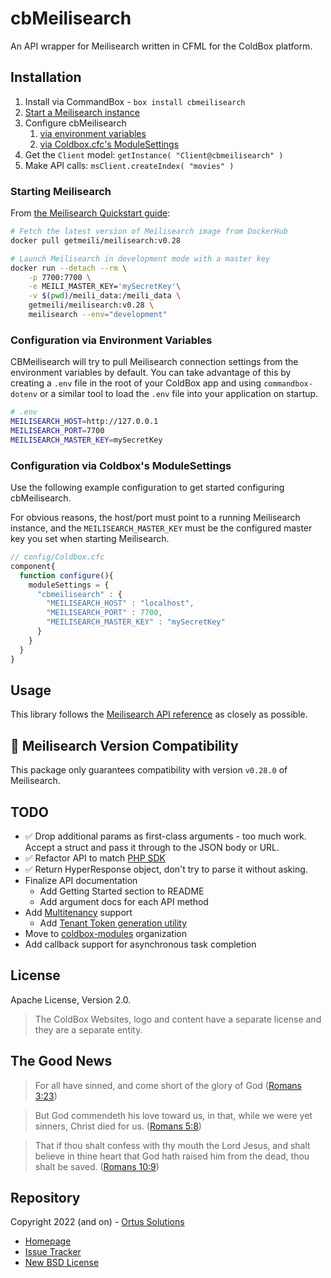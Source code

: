 # cbMeilisearch

An API wrapper for Meilisearch written in CFML for the ColdBox platform.

## Installation

1. Install via CommandBox - `box install cbmeilisearch`
2. [Start a Meilisearch instance](#starting-meilisearch)
3. Configure cbMeilisearch
   1. [via environment variables](#configuration-via-environment-variables)
   2. [via Coldbox.cfc's ModuleSettings](#configuration-via-coldboxs-modulesettings)
4. Get the `Client` model: `getInstance( "Client@cbmeilisearch" )`
5. Make API calls: `msClient.createIndex( "movies" )`

### Starting Meilisearch

From [the Meilisearch Quickstart guide](https://docs.meilisearch.com/learn/getting_started/quick_start.html#setup-and-installation):

```bash
# Fetch the latest version of Meilisearch image from DockerHub
docker pull getmeili/meilisearch:v0.28

# Launch Meilisearch in development mode with a master key
docker run --detach --rm \
    -p 7700:7700 \
    -e MEILI_MASTER_KEY='mySecretKey'\
    -v $(pwd)/meili_data:/meili_data \
    getmeili/meilisearch:v0.28 \
    meilisearch --env="development"
```


### Configuration via Environment Variables

CBMeilisearch will try to pull Meilisearch connection settings from the environment variables by default. You can take advantage of this by creating a `.env` file in the root of your ColdBox app and using `commandbox-dotenv` or a similar tool to load the `.env` file into your application on startup.

```bash
# .env
MEILISEARCH_HOST=http://127.0.0.1
MEILISEARCH_PORT=7700
MEILISEARCH_MASTER_KEY=mySecretKey
```

### Configuration via Coldbox's ModuleSettings

Use the following example configuration to get started configuring cbMeilisearch.

For obvious reasons, the host/port must point to a running Meilisearch instance, and the `MEILISEARCH_MASTER_KEY` must be the configured master key you set when starting Meilisearch.

```js
// config/Coldbox.cfc
component{
  function configure(){
    moduleSettings = {
      "cbmeilisearch" : {
        "MEILISEARCH_HOST" : "localhost",
        "MEILISEARCH_PORT" : 7700,
        "MEILISEARCH_MASTER_KEY" : "mySecretKey"
      }
    }
  }
}
```

## Usage

This library follows the [Meilisearch API reference](https://docs.meilisearch.com/reference/api/overview.html#api-reference) as closely as possible.

## 🤖 Meilisearch Version Compatibility

This package only guarantees compatibility with version `v0.28.0` of Meilisearch.

## TODO

* ✅ Drop additional params as first-class arguments - too much work. Accept a struct and pass it through to the JSON body or URL.
* ✅ Refactor API to match [PHP SDK](https://github.com/meilisearch/meilisearch-php)
* ✅ Return HyperResponse object, don't try to parse it without asking.
* Finalize API documentation
  * Add Getting Started section to README
  * Add argument docs for each API method
* Add [Multitenancy](https://docs.meilisearch.com/learn/security/tenant_tokens.html#multitenancy-and-tenant-tokens) support
  * Add [Tenant Token generation utility](https://docs.meilisearch.com/learn/security/tenant_tokens.html#generating-tenant-tokens-without-a-meilisearch-sdk)
* Move to [coldbox-modules](https://github.com/coldbox-modules) organization
* Add callback support for asynchronous task completion 

## License

Apache License, Version 2.0.

> The ColdBox Websites, logo and content have a separate license and they are a separate entity.

## The Good News

> For all have sinned, and come short of the glory of God ([Romans 3:23](https://www.kingjamesbibleonline.org/Romans-3-23/))

> But God commendeth his love toward us, in that, while we were yet sinners, Christ died for us. ([Romans 5:8](https://www.kingjamesbibleonline.org/Romans-5-8))

> That if thou shalt confess with thy mouth the Lord Jesus, and shalt believe in thine heart that God hath raised him from the dead, thou shalt be saved. ([Romans 10:9](https://www.kingjamesbibleonline.org/Romans-10-9/))

## Repository

Copyright 2022 (and on) - [Ortus Solutions](https://www.ortussolutions.com/)

* [Homepage](https://github.com/michaelborn/cbMeilisearch)
* [Issue Tracker](https://github.com/michaelborn/cbMeilisearch/issues)
* [New BSD License](https://github.com/michaelborn/cbMeilisearch/blob/master/LICENSE.txt)